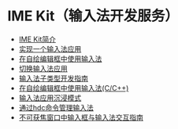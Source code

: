 # IME Kit（输入法开发服务）<!--ime-kit-->
<!--Kit: IME Kit-->
<!--Subsystem: MiscServices-->
<!--Owner: @illybyy-->
<!--Designer: @andeszhang-->
<!--Tester: @murphy1984-->
<!--Adviser: @zhang_yixin13-->

- [IME Kit简介](ime-kit-intro.md)
- [实现一个输入法应用](inputmethod-application-guide.md)
- [在自绘编辑框中使用输入法](use-inputmethod-in-custom-edit-box.md)
- [切换输入法应用](switch-inputmethod-guide.md)
- [输入法子类型开发指南](input-method-subtype-guide.md)
- [在自绘编辑框中使用输入法(C/C++)](use-inputmethod-in-custom-edit-box-ndk.md)
- [输入法应用沉浸模式](inputmethod-immersive-mode-guide.md)
- [通过hdc命令管理输入法](inputmethod-hdc-commands-guide.md)
- [不可获焦窗口中输入框与输入法交互指南](use-inputmethod-in-not-focusable-window.md)
